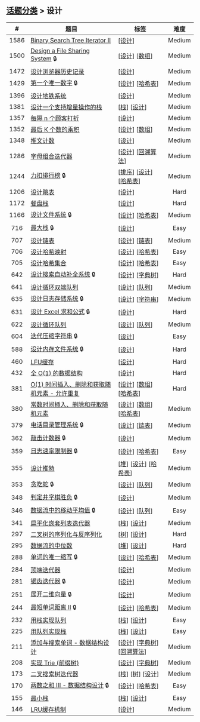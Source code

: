 <!--|This file generated by command(leetcode tag); DO NOT EDIT.            |-->
<!--+----------------------------------------------------------------------+-->
<!--|@author    openset <openset.wang@gmail.com>                           |-->
<!--|@link      https://github.com/openset                                 |-->
<!--|@home      https://github.com/openset/leetcode                        |-->
<!--+----------------------------------------------------------------------+-->

## [话题分类](../README.md) > 设计

| # | 题目 | 标签 | 难度 |
| :-: | - | - | :-: |
| 1586 | [Binary Search Tree Iterator II](../../problems/binary-search-tree-iterator-ii) | [[设计](../design/README.md)]  | Medium |
| 1500 | [Design a File Sharing System](../../problems/design-a-file-sharing-system) 🔒 | [[设计](../design/README.md)] [[数组](../array/README.md)]  | Medium |
| 1472 | [设计浏览器历史记录](../../problems/design-browser-history) | [[设计](../design/README.md)]  | Medium |
| 1429 | [第一个唯一数字](../../problems/first-unique-number) 🔒 | [[设计](../design/README.md)] [[哈希表](../hash-table/README.md)]  | Medium |
| 1396 | [设计地铁系统](../../problems/design-underground-system) | [[设计](../design/README.md)]  | Medium |
| 1381 | [设计一个支持增量操作的栈](../../problems/design-a-stack-with-increment-operation) | [[栈](../stack/README.md)] [[设计](../design/README.md)]  | Medium |
| 1357 | [每隔 n 个顾客打折](../../problems/apply-discount-every-n-orders) | [[设计](../design/README.md)]  | Medium |
| 1352 | [最后 K 个数的乘积](../../problems/product-of-the-last-k-numbers) | [[设计](../design/README.md)] [[数组](../array/README.md)]  | Medium |
| 1348 | [推文计数](../../problems/tweet-counts-per-frequency) | [[设计](../design/README.md)]  | Medium |
| 1286 | [字母组合迭代器](../../problems/iterator-for-combination) | [[设计](../design/README.md)] [[回溯算法](../backtracking/README.md)]  | Medium |
| 1244 | [力扣排行榜](../../problems/design-a-leaderboard) 🔒 | [[排序](../sort/README.md)] [[设计](../design/README.md)] [[哈希表](../hash-table/README.md)]  | Medium |
| 1206 | [设计跳表](../../problems/design-skiplist) | [[设计](../design/README.md)]  | Hard |
| 1172 | [餐盘栈](../../problems/dinner-plate-stacks) | [[设计](../design/README.md)]  | Hard |
| 1166 | [设计文件系统](../../problems/design-file-system) 🔒 | [[设计](../design/README.md)] [[哈希表](../hash-table/README.md)]  | Medium |
| 716 | [最大栈](../../problems/max-stack) 🔒 | [[设计](../design/README.md)]  | Easy |
| 707 | [设计链表](../../problems/design-linked-list) | [[设计](../design/README.md)] [[链表](../linked-list/README.md)]  | Medium |
| 706 | [设计哈希映射](../../problems/design-hashmap) | [[设计](../design/README.md)] [[哈希表](../hash-table/README.md)]  | Easy |
| 705 | [设计哈希集合](../../problems/design-hashset) | [[设计](../design/README.md)] [[哈希表](../hash-table/README.md)]  | Easy |
| 642 | [设计搜索自动补全系统](../../problems/design-search-autocomplete-system) 🔒 | [[设计](../design/README.md)] [[字典树](../trie/README.md)]  | Hard |
| 641 | [设计循环双端队列](../../problems/design-circular-deque) | [[设计](../design/README.md)] [[队列](../queue/README.md)]  | Medium |
| 635 | [设计日志存储系统](../../problems/design-log-storage-system) 🔒 | [[设计](../design/README.md)] [[字符串](../string/README.md)]  | Medium |
| 631 | [设计 Excel 求和公式](../../problems/design-excel-sum-formula) 🔒 | [[设计](../design/README.md)]  | Hard |
| 622 | [设计循环队列](../../problems/design-circular-queue) | [[设计](../design/README.md)] [[队列](../queue/README.md)]  | Medium |
| 604 | [迭代压缩字符串](../../problems/design-compressed-string-iterator) 🔒 | [[设计](../design/README.md)]  | Easy |
| 588 | [设计内存文件系统](../../problems/design-in-memory-file-system) 🔒 | [[设计](../design/README.md)]  | Hard |
| 460 | [LFU缓存](../../problems/lfu-cache) | [[设计](../design/README.md)]  | Hard |
| 432 | [全 O(1) 的数据结构](../../problems/all-oone-data-structure) | [[设计](../design/README.md)]  | Hard |
| 381 | [O(1) 时间插入、删除和获取随机元素 - 允许重复](../../problems/insert-delete-getrandom-o1-duplicates-allowed) | [[设计](../design/README.md)] [[数组](../array/README.md)] [[哈希表](../hash-table/README.md)]  | Hard |
| 380 | [常数时间插入、删除和获取随机元素](../../problems/insert-delete-getrandom-o1) | [[设计](../design/README.md)] [[数组](../array/README.md)] [[哈希表](../hash-table/README.md)]  | Medium |
| 379 | [电话目录管理系统](../../problems/design-phone-directory) 🔒 | [[设计](../design/README.md)] [[链表](../linked-list/README.md)]  | Medium |
| 362 | [敲击计数器](../../problems/design-hit-counter) 🔒 | [[设计](../design/README.md)]  | Medium |
| 359 | [日志速率限制器](../../problems/logger-rate-limiter) 🔒 | [[设计](../design/README.md)] [[哈希表](../hash-table/README.md)]  | Easy |
| 355 | [设计推特](../../problems/design-twitter) | [[堆](../heap/README.md)] [[设计](../design/README.md)] [[哈希表](../hash-table/README.md)]  | Medium |
| 353 | [贪吃蛇](../../problems/design-snake-game) 🔒 | [[设计](../design/README.md)] [[队列](../queue/README.md)]  | Medium |
| 348 | [判定井字棋胜负](../../problems/design-tic-tac-toe) 🔒 | [[设计](../design/README.md)]  | Medium |
| 346 | [数据流中的移动平均值](../../problems/moving-average-from-data-stream) 🔒 | [[设计](../design/README.md)] [[队列](../queue/README.md)]  | Easy |
| 341 | [扁平化嵌套列表迭代器](../../problems/flatten-nested-list-iterator) | [[栈](../stack/README.md)] [[设计](../design/README.md)]  | Medium |
| 297 | [二叉树的序列化与反序列化](../../problems/serialize-and-deserialize-binary-tree) | [[树](../tree/README.md)] [[设计](../design/README.md)]  | Hard |
| 295 | [数据流的中位数](../../problems/find-median-from-data-stream) | [[堆](../heap/README.md)] [[设计](../design/README.md)]  | Hard |
| 288 | [单词的唯一缩写](../../problems/unique-word-abbreviation) 🔒 | [[设计](../design/README.md)] [[哈希表](../hash-table/README.md)]  | Medium |
| 284 | [顶端迭代器](../../problems/peeking-iterator) | [[设计](../design/README.md)]  | Medium |
| 281 | [锯齿迭代器](../../problems/zigzag-iterator) 🔒 | [[设计](../design/README.md)]  | Medium |
| 251 | [展开二维向量](../../problems/flatten-2d-vector) 🔒 | [[设计](../design/README.md)]  | Medium |
| 244 | [最短单词距离 II](../../problems/shortest-word-distance-ii) 🔒 | [[设计](../design/README.md)] [[哈希表](../hash-table/README.md)]  | Medium |
| 232 | [用栈实现队列](../../problems/implement-queue-using-stacks) | [[栈](../stack/README.md)] [[设计](../design/README.md)]  | Easy |
| 225 | [用队列实现栈](../../problems/implement-stack-using-queues) | [[栈](../stack/README.md)] [[设计](../design/README.md)]  | Easy |
| 211 | [添加与搜索单词 - 数据结构设计](../../problems/design-add-and-search-words-data-structure) | [[设计](../design/README.md)] [[字典树](../trie/README.md)] [[回溯算法](../backtracking/README.md)]  | Medium |
| 208 | [实现 Trie (前缀树)](../../problems/implement-trie-prefix-tree) | [[设计](../design/README.md)] [[字典树](../trie/README.md)]  | Medium |
| 173 | [二叉搜索树迭代器](../../problems/binary-search-tree-iterator) | [[栈](../stack/README.md)] [[树](../tree/README.md)] [[设计](../design/README.md)]  | Medium |
| 170 | [两数之和 III - 数据结构设计](../../problems/two-sum-iii-data-structure-design) 🔒 | [[设计](../design/README.md)] [[哈希表](../hash-table/README.md)]  | Easy |
| 155 | [最小栈](../../problems/min-stack) | [[栈](../stack/README.md)] [[设计](../design/README.md)]  | Easy |
| 146 | [LRU缓存机制](../../problems/lru-cache) | [[设计](../design/README.md)]  | Medium |
